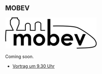 ## MOBEV

<p class="logo"><img src="assets/img/mobev.png" /></p>

Coming soon.

* [Vortrag um 9.30 Uhr](ablauf.html)
